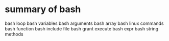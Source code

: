 # summary of bash
bash loop
bash variables
bash arguments
bash array
bash linux commands
bash function
bash include file
bash grant execute
bash expr
bash string methods
